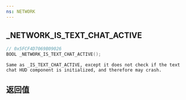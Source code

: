 ```yaml
---
ns: NETWORK
---
```

## _NETWORK_IS_TEXT_CHAT_ACTIVE

```c
// 0x5FCF4D7069B09026
BOOL _NETWORK_IS_TEXT_CHAT_ACTIVE();
```

```
Same as _IS_TEXT_CHAT_ACTIVE, except it does not check if the text chat HUD component is initialized, and therefore may crash.  
```

## 返回值

